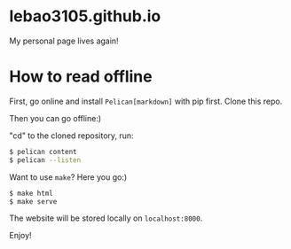 # lebao3105.github.io
My personal page lives again!

# How to read offline
First, go online and install ```Pelican[markdown]``` with pip first. Clone this repo.

Then you can go offline:)

"cd" to the cloned repository, run:
```bash
$ pelican content
$ pelican --listen
```

Want to use ```make```? Here you go:)
```bash
$ make html
$ make serve
```

The website will be stored locally on ```localhost:8000```.

Enjoy!